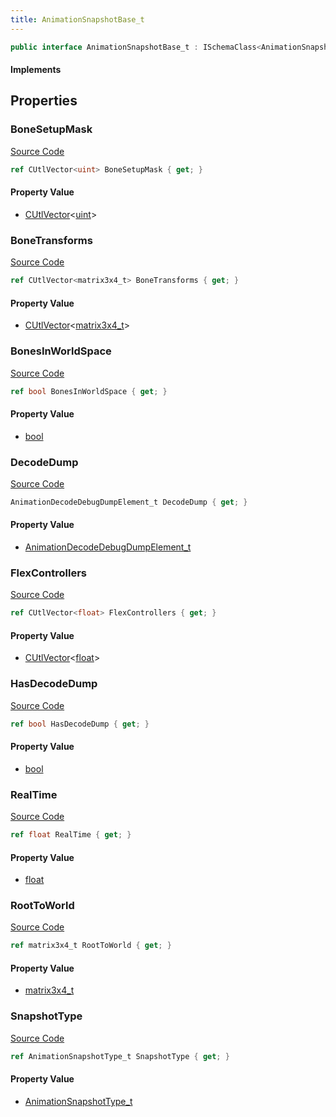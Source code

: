 ```yaml
---
title: AnimationSnapshotBase_t
---
```


```csharp
public interface AnimationSnapshotBase_t : ISchemaClass<AnimationSnapshotBase_t>, ISchemaField, ISchemaClass, INativeHandle
```

#### Implements

## Properties

### BoneSetupMask

[Source Code](https://github.com/swiftly-solution/swiftlys2/blob/beta/managed/src/SwiftlyS2.Generated/Schemas/Interfaces/AnimationSnapshotBase_t.cs#L22)

```csharp
ref CUtlVector<uint> BoneSetupMask { get; }
```

#### Property Value

- [CUtlVector](/docs/api/-1)<[uint](https://learn.microsoft.com/dotnet/api/system.uint32)>

### BoneTransforms

[Source Code](https://github.com/swiftly-solution/swiftlys2/blob/beta/managed/src/SwiftlyS2.Generated/Schemas/Interfaces/AnimationSnapshotBase_t.cs#L24)

```csharp
ref CUtlVector<matrix3x4_t> BoneTransforms { get; }
```

#### Property Value

- [CUtlVector](/docs/api/-1)<[matrix3x4_t](/docs/api/shared/natives/matrix3x4_t)>

### BonesInWorldSpace

[Source Code](https://github.com/swiftly-solution/swiftlys2/blob/beta/managed/src/SwiftlyS2.Generated/Schemas/Interfaces/AnimationSnapshotBase_t.cs#L20)

```csharp
ref bool BonesInWorldSpace { get; }
```

#### Property Value

- [bool](https://learn.microsoft.com/dotnet/api/system.boolean)

### DecodeDump

[Source Code](https://github.com/swiftly-solution/swiftlys2/blob/beta/managed/src/SwiftlyS2.Generated/Schemas/Interfaces/AnimationSnapshotBase_t.cs#L32)

```csharp
AnimationDecodeDebugDumpElement_t DecodeDump { get; }
```

#### Property Value

- [AnimationDecodeDebugDumpElement_t](/docs/api/shared/schemadefinitions/animationdecodedebugdumpelement_t)

### FlexControllers

[Source Code](https://github.com/swiftly-solution/swiftlys2/blob/beta/managed/src/SwiftlyS2.Generated/Schemas/Interfaces/AnimationSnapshotBase_t.cs#L26)

```csharp
ref CUtlVector<float> FlexControllers { get; }
```

#### Property Value

- [CUtlVector](/docs/api/-1)<[float](https://learn.microsoft.com/dotnet/api/system.single)>

### HasDecodeDump

[Source Code](https://github.com/swiftly-solution/swiftlys2/blob/beta/managed/src/SwiftlyS2.Generated/Schemas/Interfaces/AnimationSnapshotBase_t.cs#L30)

```csharp
ref bool HasDecodeDump { get; }
```

#### Property Value

- [bool](https://learn.microsoft.com/dotnet/api/system.boolean)

### RealTime

[Source Code](https://github.com/swiftly-solution/swiftlys2/blob/beta/managed/src/SwiftlyS2.Generated/Schemas/Interfaces/AnimationSnapshotBase_t.cs#L16)

```csharp
ref float RealTime { get; }
```

#### Property Value

- [float](https://learn.microsoft.com/dotnet/api/system.single)

### RootToWorld

[Source Code](https://github.com/swiftly-solution/swiftlys2/blob/beta/managed/src/SwiftlyS2.Generated/Schemas/Interfaces/AnimationSnapshotBase_t.cs#L18)

```csharp
ref matrix3x4_t RootToWorld { get; }
```

#### Property Value

- [matrix3x4_t](/docs/api/shared/natives/matrix3x4_t)

### SnapshotType

[Source Code](https://github.com/swiftly-solution/swiftlys2/blob/beta/managed/src/SwiftlyS2.Generated/Schemas/Interfaces/AnimationSnapshotBase_t.cs#L28)

```csharp
ref AnimationSnapshotType_t SnapshotType { get; }
```

#### Property Value

- [AnimationSnapshotType_t](/docs/api/shared/schemadefinitions/animationsnapshottype_t)


